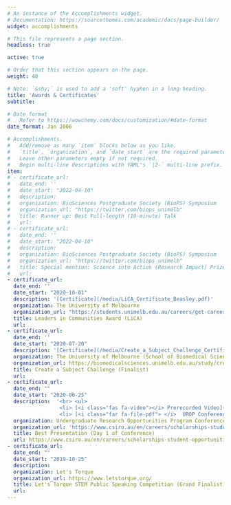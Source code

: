 ```yaml
---
# An instance of the Accomplishments widget.
# Documentation: https://sourcethemes.com/academic/docs/page-builder/
widget: accomplishments

# This file represents a page section.
headless: true

active: true

# Order that this section appears on the page.
weight: 40

# Note: `&shy;` is used to add a 'soft' hyphen in a long heading.
title: 'Awards & Certificates'
subtitle:

# Date format
#   Refer to https://wowchemy.com/docs/customization/#date-format
date_format: Jan 2006

# Accomplishments.
#   Add/remove as many `item` blocks below as you like.
#   `title`, `organization`, and `date_start` are the required parameters.
#   Leave other parameters empty if not required.
#   Begin multi-line descriptions with YAML's `|2-` multi-line prefix.
item:
# - certificate_url: 
#   date_end: ''
#   date_start: "2022-04-10"
#   description: 
#   organization: BioSciences Postgraduate Society (BioPS) Symposium
#   organization_url: "https://twitter.com/biops_unimelb"
#   title: Runner up: Best Full-length (10-minute) Talk
#   url: 
# - certificate_url: 
#   date_end: ''
#   date_start: "2022-04-10"
#   description: 
#   organization: BioSciences Postgraduate Society (BioPS) Symposium
#   organization_url: "https://twitter.com/biops_unimelb"
#   title: Special mention: Science into Action (Research Impact) Prize
#   url: 
- certificate_url: 
  date_end: ''
  date_start: "2020-10-01"
  description: '[Certificate](/media/LiCA_Certificate_Beasley.pdf)'
  organization: The University of Melbourne
  organization_url: "https://students.unimelb.edu.au/careers/get-career-ready/leadership-and-employability-programs/leaders-in-communities-award-lica"
  title: Leaders in Communities Award (LiCA)
  url: 
- certificate_url: 
  date_end: ''
  date_start: "2020-07-20"
  description: '[Certificate](/media/Create_a_Subject_Challenge_Certificate_Beasley.pdf)'
  organization: The University of Melbourne (School of Biomedical Sciences)
  organization_url: https://biomedicalsciences.unimelb.edu.au/study/create-a-subject-challenge
  title: Create a Subject Challenge (Finalist)
  url: 
- certificate_url: 
  date_end: ""
  date_start: "2020-06-25"
  description:  '<br> <ul> 
                 <li> [<i class="fas fa-video"></i> Prerecorded Video](/media/UROP_Conference_Beasley_Final.mp4) </li>
                 <li> [<i class="far fa-file-pdf"> </i>  UROP Conference Slides PDF](/media/UROP-Conference-2020.pdf) </li> </ul>'
  organization: Undergraduate Research Opportunities Program Conference
  organization_url: 'https://www.csiro.au/en/careers/scholarships-student-opportunities/undergraduate-studentships/urop'
  title: Best Presentation (Day 1 of Conference)
  url: https://www.csiro.au/en/careers/scholarships-student-opportunities/undergraduate-studentships/undergraduate-research-opportunities-program
- certificate_url: 
  date_end: ""
  date_start: "2019-10-25"
  description: 
  organization: Let's Torque
  organization_url: https://www.letstorque.org/
  title: Let's Torque STEM Public Speaking Competition (Grand Finalist)
  url: 
---
```

